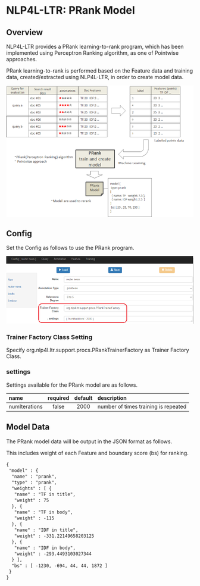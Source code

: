 # NLP4L-LTR: PRank Model 

## Overview

NLP4L-LTR provides a PRank learning-to-rank program, which has been implemented using Perceptron Ranking algorithm, as one of Pointwise approaches.

PRank learning-to-rank is performed based on the Feature data and training data, created/extracted using NLP4L-LTR, in order to create model data.

![prank](images/ltr_prank.png)


## Config
Set the Config as follows to use the PRank program.


![screenshot_model_prank](images/screenshot_model_prank.png)

### Trainer Factory Class Setting

Specify org.nlp4l.ltr.support.procs.PRankTrainerFactory as Trainer Factory Class.

### settings

Settings available for the PRank model are as follows.

|name|required|default|description|
|:--|:--:|:--:|:--|
|numIterations|false|2000|number of times training is repeated|

## Model Data 
The PRank model data will be output in the JSON format as follows.

This includes weight of each Feature and boundary score (bs) for ranking.


```
{
 "model" : {
  "name" : "prank",
  "type" : "prank",
  "weights" : [ {
   "name" : "TF in title",
   "weight" : 75
  }, {
   "name" : "TF in body",
   "weight" : -115
  }, {
   "name" : "IDF in title",
   "weight" : -331.22149658203125
  }, {
   "name" : "IDF in body",
   "weight" : -293.4493103027344
  } ],
  "bs" : [ -1230, -694, 44, 44, 1872 ]
 }
}
```